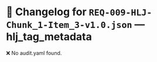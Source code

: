 # 📝 Changelog for `REQ-009-HLJ-Chunk_1-Item_3-v1.0.json` — **hlj_tag_metadata**

❌ No audit.yaml found.
